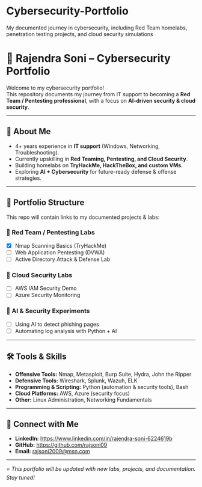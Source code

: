# Cybersecurity-Portfolio
My documented journey in cybersecurity, including Red Team homelabs, penetration testing projects, and cloud security simulations

# 🔐 Rajendra Soni – Cybersecurity Portfolio  

Welcome to my cybersecurity portfolio!  
This repository documents my journey from IT support to becoming a **Red Team / Pentesting professional**, with a focus on **AI-driven security & cloud security**.  

---

## 🚀 About Me  
- 4+ years experience in **IT support** (Windows, Networking, Troubleshooting).  
- Currently upskilling in **Red Teaming, Pentesting, and Cloud Security**.  
- Building homelabs on **TryHackMe, HackTheBox, and custom VMs**.  
- Exploring **AI + Cybersecurity** for future-ready defense & offense strategies.  

---

## 📂 Portfolio Structure  
This repo will contain links to my documented projects & labs:  

### 🔸 Red Team / Pentesting Labs  
- [x] Nmap Scanning Basics (TryHackMe)  
- [ ] Web Application Pentesting (DVWA)  
- [ ] Active Directory Attack & Defense Lab  

### 🔸 Cloud Security Labs  
- [ ] AWS IAM Security Demo  
- [ ] Azure Security Monitoring  

### 🔸 AI & Security Experiments  
- [ ] Using AI to detect phishing pages  
- [ ] Automating log analysis with Python + AI  

---

## 🛠️ Tools & Skills  
- **Offensive Tools:** Nmap, Metasploit, Burp Suite, Hydra, John the Ripper  
- **Defensive Tools:** Wireshark, Splunk, Wazuh, ELK  
- **Programming & Scripting:** Python (automation & security tools), Bash  
- **Cloud Platforms:** AWS, Azure (security focus)  
- **Other:** Linux Administration, Networking Fundamentals  

---

## 📌 Connect with Me  
- **LinkedIn:** https://www.linkedin.com/in/rajendra-soni-6224619b  
- **GitHub:** https://github.com/rajsoni09
- **Email:** rajsoni2009@msn.com

---

⭐ *This portfolio will be updated with new labs, projects, and documentation. Stay tuned!*  
